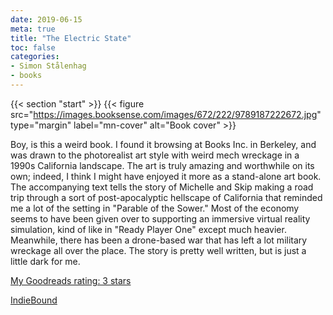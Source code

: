 ```yaml
---
date: 2019-06-15
meta: true
title: "The Electric State"
toc: false
categories:
- Simon Stålenhag
- books
---
```


{{< section "start" >}}
{{< figure src="https://images.booksense.com/images/672/222/9789187222672.jpg" type="margin" label="mn-cover" alt="Book cover" >}}

Boy, is this a weird book. I found it browsing at Books Inc. in Berkeley, and was drawn to the photorealist art style with weird mech wreckage in a 1990s California landscape. The art is truly amazing and worthwhile on its own; indeed, I think I might have enjoyed it more as a stand-alone art book. The accompanying text tells the story of Michelle and Skip making a road trip through a sort of post-apocalyptic hellscape of California that reminded me a lot of the setting in "Parable of the Sower." Most of the economy seems to have been given over to supporting an immersive virtual reality simulation, kind of like in "Ready Player One" except much heavier. Meanwhile, there has been a drone-based war that has left a lot military wreckage all over the place. The story is pretty well written, but is just a little dark for me.

[My Goodreads rating: 3 stars](https://www.goodreads.com/review/show/2842202433)  

[IndieBound](https://www.indiebound.org/book/9789187222672)
